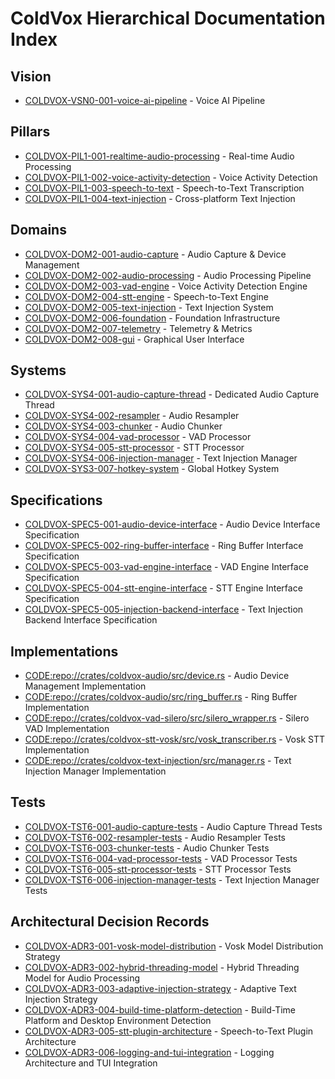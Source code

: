 # ColdVox Hierarchical Documentation Index

## Vision
- [COLDVOX-VSN0-001-voice-ai-pipeline](VSN0/COLDVOX-VSN0-001-voice-ai-pipeline.md) - Voice AI Pipeline

## Pillars
- [COLDVOX-PIL1-001-realtime-audio-processing](PIL1/COLDVOX-PIL1-001-realtime-audio-processing.md) - Real-time Audio Processing
- [COLDVOX-PIL1-002-voice-activity-detection](PIL1/COLDVOX-PIL1-002-voice-activity-detection.md) - Voice Activity Detection
- [COLDVOX-PIL1-003-speech-to-text](PIL1/COLDVOX-PIL1-003-speech-to-text.md) - Speech-to-Text Transcription
- [COLDVOX-PIL1-004-text-injection](PIL1/COLDVOX-PIL1-004-text-injection.md) - Cross-platform Text Injection

## Domains
- [COLDVOX-DOM2-001-audio-capture](DOM2/COLDVOX-DOM2-001-audio-capture.md) - Audio Capture & Device Management
- [COLDVOX-DOM2-002-audio-processing](DOM2/COLDVOX-DOM2-002-audio-processing.md) - Audio Processing Pipeline
- [COLDVOX-DOM2-003-vad-engine](DOM2/COLDVOX-DOM2-003-vad-engine.md) - Voice Activity Detection Engine
- [COLDVOX-DOM2-004-stt-engine](DOM2/COLDVOX-DOM2-004-stt-engine.md) - Speech-to-Text Engine
- [COLDVOX-DOM2-005-text-injection](DOM2/COLDVOX-DOM2-005-text-injection.md) - Text Injection System
- [COLDVOX-DOM2-006-foundation](DOM2/COLDVOX-DOM2-006-foundation.md) - Foundation Infrastructure
- [COLDVOX-DOM2-007-telemetry](DOM2/COLDVOX-DOM2-007-telemetry.md) - Telemetry & Metrics
- [COLDVOX-DOM2-008-gui](DOM2/COLDVOX-DOM2-008-gui.md) - Graphical User Interface

## Systems
- [COLDVOX-SYS4-001-audio-capture-thread](SYS4/COLDVOX-SYS4-001-audio-capture-thread.md) - Dedicated Audio Capture Thread
- [COLDVOX-SYS4-002-resampler](SYS4/COLDVOX-SYS4-002-resampler.md) - Audio Resampler
- [COLDVOX-SYS4-003-chunker](SYS4/COLDVOX-SYS4-003-chunker.md) - Audio Chunker
- [COLDVOX-SYS4-004-vad-processor](SYS4/COLDVOX-SYS4-004-vad-processor.md) - VAD Processor
- [COLDVOX-SYS4-005-stt-processor](SYS4/COLDVOX-SYS4-005-stt-processor.md) - STT Processor
- [COLDVOX-SYS4-006-injection-manager](SYS4/COLDVOX-SYS4-006-injection-manager.md) - Text Injection Manager
- [COLDVOX-SYS3-007-hotkey-system](SYS3/COLDVOX-SYS3-007-hotkey-system.md) - Global Hotkey System

## Specifications
- [COLDVOX-SPEC5-001-audio-device-interface](SPEC5/COLDVOX-SPEC5-001-audio-device-interface.md) - Audio Device Interface Specification
- [COLDVOX-SPEC5-002-ring-buffer-interface](SPEC5/COLDVOX-SPEC5-002-ring-buffer-interface.md) - Ring Buffer Interface Specification
- [COLDVOX-SPEC5-003-vad-engine-interface](SPEC5/COLDVOX-SPEC5-003-vad-engine-interface.md) - VAD Engine Interface Specification
- [COLDVOX-SPEC5-004-stt-engine-interface](SPEC5/COLDVOX-SPEC5-004-stt-engine-interface.md) - STT Engine Interface Specification
- [COLDVOX-SPEC5-005-injection-backend-interface](SPEC5/COLDVOX-SPEC5-005-injection-backend-interface.md) - Text Injection Backend Interface Specification

## Implementations
- [CODE:repo://crates/coldvox-audio/src/device.rs](IMP6/CODE:repo://crates/coldvox-audio/src/device.rs.md) - Audio Device Management Implementation
- [CODE:repo://crates/coldvox-audio/src/ring_buffer.rs](IMP6/CODE:repo://crates/coldvox-audio/src/ring_buffer.rs.md) - Ring Buffer Implementation
- [CODE:repo://crates/coldvox-vad-silero/src/silero_wrapper.rs](IMP6/CODE:repo://crates/coldvox-vad-silero/src/silero_wrapper.rs.md) - Silero VAD Implementation
- [CODE:repo://crates/coldvox-stt-vosk/src/vosk_transcriber.rs](IMP6/CODE:repo://crates/coldvox-stt-vosk/src/vosk_transcriber.rs.md) - Vosk STT Implementation
- [CODE:repo://crates/coldvox-text-injection/src/manager.rs](IMP6/CODE:repo://crates/coldvox-text-injection/src/manager.rs.md) - Text Injection Manager Implementation

## Tests
- [COLDVOX-TST6-001-audio-capture-tests](TST6/COLDVOX-TST6-001-audio-capture-tests.md) - Audio Capture Thread Tests
- [COLDVOX-TST6-002-resampler-tests](TST6/COLDVOX-TST6-002-resampler-tests.md) - Audio Resampler Tests
- [COLDVOX-TST6-003-chunker-tests](TST6/COLDVOX-TST6-003-chunker-tests.md) - Audio Chunker Tests
- [COLDVOX-TST6-004-vad-processor-tests](TST6/COLDVOX-TST6-004-vad-processor-tests.md) - VAD Processor Tests
- [COLDVOX-TST6-005-stt-processor-tests](TST6/COLDVOX-TST6-005-stt-processor-tests.md) - STT Processor Tests
- [COLDVOX-TST6-006-injection-manager-tests](TST6/COLDVOX-TST6-006-injection-manager-tests.md) - Text Injection Manager Tests

## Architectural Decision Records
- [COLDVOX-ADR3-001-vosk-model-distribution](ADR3/COLDVOX-ADR3-001-vosk-model-distribution.md) - Vosk Model Distribution Strategy
- [COLDVOX-ADR3-002-hybrid-threading-model](ADR3/COLDVOX-ADR3-002-hybrid-threading-model.md) - Hybrid Threading Model for Audio Processing
- [COLDVOX-ADR3-003-adaptive-injection-strategy](ADR3/COLDVOX-ADR3-003-adaptive-injection-strategy.md) - Adaptive Text Injection Strategy
- [COLDVOX-ADR3-004-build-time-platform-detection](ADR3/COLDVOX-ADR3-004-build-time-platform-detection.md) - Build-Time Platform and Desktop Environment Detection
- [COLDVOX-ADR3-005-stt-plugin-architecture](ADR3/COLDVOX-ADR3-005-stt-plugin-architecture.md) - Speech-to-Text Plugin Architecture
- [COLDVOX-ADR3-006-logging-and-tui-integration](ADR3/COLDVOX-ADR3-006-logging-and-tui-integration.md) - Logging Architecture and TUI Integration
